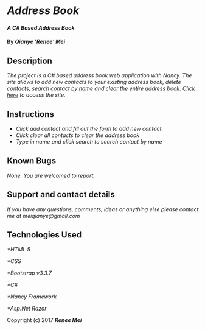 # _Address Book_

#### _A C# Based Address Book_

#### By _**Qianye 'Renee' Mei**_

## Description

_The project is a C# based address book web application with Nancy. The site allows to add new contacts to your existing address book, delete contacts, search contact by name and clear the entire address book. [Click here](renee0506.github.io/contact) to access the site._

## Instructions

* _Click add contact and fill out the form to add new contact._
* _Click clear all contacts to clear the address book_
* _Type in name and click search to search contact by name_

## Known Bugs

_None. You are welcomed to report._

## Support and contact details

_If you have any questions, comments, ideas or anything else please contact me at meiqianye@gmail.com_

## Technologies Used

_*HTML 5_

_*CSS_

_*Bootstrap v3.3.7_

_*C#_

_*Nancy Framework_

_*Asp.Net Razor_

Copyright (c) 2017 **_Renee Mei_**
